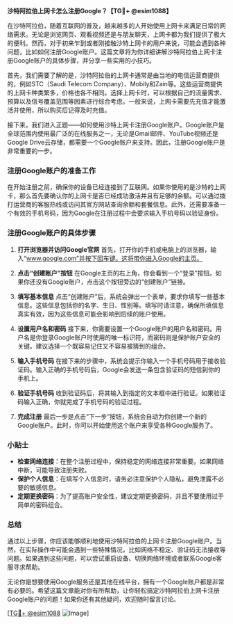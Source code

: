 **沙特阿拉伯上网卡怎么注册Google？【TG💪+ @esim1088】**

在沙特阿拉伯，随着互联网的普及，越来越多的人开始使用上网卡来满足日常的网络需求。无论是浏览网页、观看视频还是与朋友聊天，上网卡都为我们提供了极大的便利。然而，对于初来乍到或者刚接触沙特上网卡的用户来说，可能会遇到各种问题，比如如何注册Google账户。这篇文章将为你详细讲解沙特阿拉伯上网卡注册Google账户的具体步骤，并分享一些实用的小技巧。

首先，我们需要了解的是，沙特阿拉伯的上网卡通常是由当地的电信运营商提供的，例如STC（Saudi Telecom Company）、Mobily和Zain等。这些运营商提供的上网卡种类繁多，价格也各不相同。选择上网卡时，可以根据自己的流量需求、预算以及信号覆盖范围等因素进行综合考虑。一般来说，上网卡需要先充值才能激活并使用，所以购买后记得及时充值。

接下来，我们进入正题——如何使用沙特上网卡注册Google账户。Google账户是全球范围内使用最广泛的在线服务之一，无论是Gmail邮件、YouTube视频还是Google Drive云存储，都需要一个Google账户来支持。因此，注册Google账户是非常重要的一步。

### 注册Google账户的准备工作

在开始注册之前，确保你的设备已经连接到了互联网。如果你使用的是沙特的上网卡，那么首先要确认你的上网卡是否已经成功激活并且有足够的余额。可以通过拨打运营商的客服热线或访问其官方网站查询余额和套餐信息。此外，还需要准备一个有效的手机号码，因为Google在注册过程中会要求输入手机号码以验证身份。

### 注册Google账户的具体步骤

1. **打开浏览器并访问Google官网**
   首先，打开你的手机或电脑上的浏览器，输入“www.google.com”并按下回车键。这将带你进入Google的主页。

2. **点击“创建账户”按钮**
   在Google主页的右上角，你会看到一个“登录”按钮。如果你还没有Google账户，点击这个按钮旁边的“创建账户”链接。

3. **填写基本信息**
   点击“创建账户”后，系统会弹出一个表单，要求你填写一些基本信息。这些信息包括你的名字、生日、性别等。填写时请注意，确保所填信息真实有效，因为这些信息可能会影响到后续的账户使用。

4. **设置用户名和密码**
   接下来，你需要设置一个Google账户的用户名和密码。用户名是你登录Google账户时使用的唯一标识符，而密码则是保护账户安全的关键。建议选择一个既容易记住又不容易被猜到的组合。

5. **输入手机号码**
   在接下来的步骤中，系统会提示你输入一个手机号码用于接收验证码。输入正确的手机号码后，Google会发送一条包含验证码的短信到你的手机上。

6. **验证手机号码**
   收到验证码后，将其输入到指定的文本框中进行验证。如果验证码输入正确，你就完成了手机号码的验证过程。

7. **完成注册**
   最后一步是点击“下一步”按钮，系统会自动为你创建一个新的Google账户。此时，你可以开始使用这个账户来享受各种Google服务了。

### 小贴士

- **检查网络连接**：在整个注册过程中，保持稳定的网络连接非常重要。如果网络中断，可能导致注册失败。
- **保护个人信息**：在填写个人信息时，请务必注意保护个人隐私，避免泄露不必要的敏感信息。
- **定期更换密码**：为了提高账户安全性，建议定期更换密码，并且不要使用过于简单的密码组合。

### 总结

通过以上步骤，你应该能够顺利地使用沙特阿拉伯的上网卡注册Google账户。当然，在实际操作中可能会遇到一些特殊情况，比如网络不稳定、验证码无法接收等问题。如果遇到这些问题，可以尝试重启设备、切换网络环境或者联系Google客服寻求帮助。

无论你是想要使用Google服务还是其他在线平台，拥有一个Google账户都是非常有必要的。希望这篇文章能对你有所帮助，让你轻松搞定沙特阿拉伯上网卡注册Google账户的问题！如果你还有其他疑问，欢迎随时留言讨论。

[[TG💪+ @esim1088](https://t.me/s/esim1088) ![Image](https://i.postimg.cc/4NQfJmqS/Snipaste-2025-05-13-00-14-12.png)]